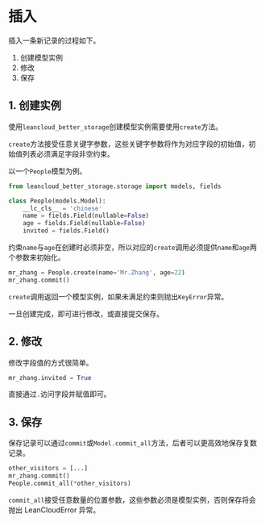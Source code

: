 # 插入

插入一条新记录的过程如下。

1. 创建模型实例
2. 修改
3. 保存

## 1. 创建实例

使用`leancloud_better_storage`创建模型实例需要使用`create`方法。

`create`方法接受任意关键字参数，这些关键字参数将作为对应字段的初始值，初始值列表必须满足字段非空约束。

以一个`People`模型为例。

```python
from leancloud_better_storage.storage import models, fields

class People(models.Model):
    __lc_cls__ = 'chinese'
    name = fields.Field(nullable=False)
    age = fields.Field(nullable=False)
    invited = fields.Field()
```

约束`name`与`age`在创建时必须非空，所以对应的`create`调用必须提供`name`和`age`两个参数来初始化。

```python
mr_zhang = People.create(name='Mr.Zhang', age=22)
mr_zhang.commit()
```

`create`调用返回一个模型实例，如果未满足约束则抛出`KeyError`异常。

一旦创建完成，即可进行修改，或直接提交保存。

## 2. 修改

修改字段值的方式很简单。

```python
mr_zhang.invited = True
```

直接通过`.`访问字段并赋值即可。

## 3. 保存

保存记录可以通过`commit`或`Model.commit_all`方法，后者可以更高效地保存复数记录。

```python
other_visitors = [...]
mr_zhang.commit()
People.commit_all(*other_visitors)
```

`commit_all`接受任意数量的位置参数，这些参数必须是模型实例，否则保存将会抛出 LeanCloudError 异常。
